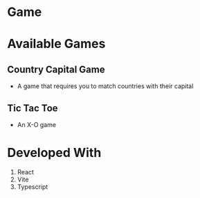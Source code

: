 # Game

# Available Games

## Country Capital Game

- A game that requires you to match countries with their capital

## Tic Tac Toe

- An X-O game

# Developed With

1. React
2. Vite
3. Typescript
